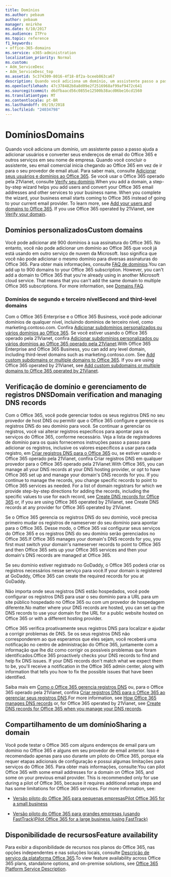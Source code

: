 ```yaml
---
title: Domínios
ms.author: pebaum
author: pebaum
manager: mnirkhe
ms.date: 6/10/2017
ms.audience: ITPro
ms.topic: reference
f1_keywords:
- office-365-domains
ms.service: o365-administration
localization_priority: Normal
ms.custom:
- Adm_ServiceDesc
- Adm_ServiceDesc_top
ms.assetid: 5c374309-8016-4f18-8f2a-bceeb863ca67
description: Quando você adiciona um domínio, um assistente passo a passo ajuda a adicionar usuários e converter seus endereços de email do Office 365 e outros serviços em seu nome de empresa. Quando você concluir o assistente, seu email comercial inicia chegando ao Office 365 em vez de ir para o seu provedor de email atual. Para saber mais, consulte Adicionar seus usuários e domínios no Office 365. Se você usar o Office 365 operado pela 21Vianet, consulte Verify seu domínio.
ms.openlocfilehash: 47c378482b8a8d09e2f2516968af99af9472c641
ms.sourcegitcommit: d6dfbaacd56c0855e12500b38acd06be16cd1560
ms.translationtype: MT
ms.contentlocale: pt-BR
ms.lasthandoff: 09/19/2018
ms.locfileid: "24034798"
---
```

# <a name="domains"></a><span data-ttu-id="457bf-106">Domínios</span><span class="sxs-lookup"><span data-stu-id="457bf-106">Domains</span></span>

<span data-ttu-id="457bf-p102">Quando você adiciona um domínio, um assistente passo a passo ajuda a adicionar usuários e converter seus endereços de email do Office 365 e outros serviços em seu nome de empresa. Quando você concluir o assistente, seu email comercial inicia chegando ao Office 365 em vez de ir para o seu provedor de email atual. Para saber mais, consulte [Adicionar seus usuários e domínios ao Office 365](https://support.office.com/article/6383f56d-3d09-4dcb-9b41-b5f5a5efd611). Se você usar o Office 365 operado pela 21Vianet, consulte [Verify seu domínio](http://go.microsoft.com/fwlink/?LinkID=733344&amp;clcid=0x409).</span><span class="sxs-lookup"><span data-stu-id="457bf-p102">When you add a domain, a step-by-step wizard helps you add users and convert your Office 365 email addresses and other services to your business name. When you complete the wizard, your business email starts coming to Office 365 instead of going to your current email provider. To learn more, see [Add your users and domains to Office 365](https://support.office.com/article/6383f56d-3d09-4dcb-9b41-b5f5a5efd611). If you use Office 365 operated by 21Vianet, see [Verify your domain](http://go.microsoft.com/fwlink/?LinkID=733344&amp;clcid=0x409).</span></span>
  
## <a name="custom-domains"></a><span data-ttu-id="457bf-111">Domínios personalizados</span><span class="sxs-lookup"><span data-stu-id="457bf-111">Custom domains</span></span>
<span data-ttu-id="457bf-112"><a name="BKMK_CustomDomains"> </a></span><span class="sxs-lookup"><span data-stu-id="457bf-112"></span></span>

<span data-ttu-id="457bf-p103">Você pode adicionar até 900 domínios à sua assinatura do Office 365. No entanto, você não pode adicionar um domínio ao Office 365 que você já está usando em outro serviço de nuvem da Microsoft. Isso significa que você não pode adicionar o mesmo domínio para diversas assinaturas do Office 365. Para obter mais informações, consulte [FAQ de domínios](https://support.office.com/en-us/article/Domains-FAQ-1272bad0-4bd4-4796-8005-67d6fb3afc5a).</span><span class="sxs-lookup"><span data-stu-id="457bf-p103">You can add up to 900 domains to your Office 365 subscription. However, you can't add a domain to Office 365 that you're already using in another Microsoft cloud service. That means that you can't add the same domain to multiple Office 365 subscriptions. For more information, see [Domains FAQ](https://support.office.com/en-us/article/Domains-FAQ-1272bad0-4bd4-4796-8005-67d6fb3afc5a).</span></span>
  
### <a name="second-and-third-level-domains"></a><span data-ttu-id="457bf-117">Domínios de segundo e terceiro nível</span><span class="sxs-lookup"><span data-stu-id="457bf-117">Second and third-level domains</span></span>
<span data-ttu-id="457bf-118"><a name="BKMK_SecondAndThirdLevelDomains"> </a></span><span class="sxs-lookup"><span data-stu-id="457bf-118"></span></span>

<span data-ttu-id="457bf-p104">Com o Office 365 Enterprise e o Office 365 Business, você pode adicionar domínios de qualquer nível, incluindo domínios de terceiro nível, como marketing.contoso.com. Confira [Adicionar subdomínios personalizados ou vários domínios ao Office 365](http://go.microsoft.com/fwlink/?LinkID=733345&amp;clcid=0x409). Se você estiver usando o Office 365 operado pela 21Vianet, confira [Adicionar subdomínios personalizados ou vários domínios ao Office 365 operado pela 21Vianet](http://go.microsoft.com/fwlink/?LinkID=733346&amp;clcid=0x409).</span><span class="sxs-lookup"><span data-stu-id="457bf-p104">With Office 365 Enterprise and Office 365 Business, you can add any level domain, including third-level domains such as marketing.contoso.com. See [Add custom subdomains or multiple domains to Office 365](http://go.microsoft.com/fwlink/?LinkID=733345&amp;clcid=0x409). If you are using Office 365 operated by 21Vianet, see [Add custom subdomains or multiple domains to Office 365 operated by 21Vianet](http://go.microsoft.com/fwlink/?LinkID=733346&amp;clcid=0x409).</span></span>
  
## <a name="domain-verification-and-managing-dns-records"></a><span data-ttu-id="457bf-122">Verificação de domínio e gerenciamento de registros DNS</span><span class="sxs-lookup"><span data-stu-id="457bf-122">Domain verification and managing DNS records</span></span>
<span data-ttu-id="457bf-123"><a name="BKMK_ManagingDNSRecords"> </a></span><span class="sxs-lookup"><span data-stu-id="457bf-123"></span></span>

<span data-ttu-id="457bf-p105">Com o Office 365, você pode gerenciar todos os seus registros DNS no seu provedor de host DNS ou permitir que o Office 365 configure e gerencie os registros DNS do seu domínio para você. Se continuar a gerenciar os registros, você vai alterar registros específicos para apontar para os serviços do Office 365, conforme necessário. Veja a lista de registradores de domínio para os quais fornecemos instruções passo a passo para adicionar os registros, inclusive os valores específicos a usar para cada registro, em [Criar registros DNS para o Office 365](https://go.microsoft.com/fwlink/p/?LinkID=270173) ou, se estiver usando o Office 365 operado pela 21Vianet, confira Criar registros DNS em qualquer provedor para o Office 365 operado pela 21Vianet.</span><span class="sxs-lookup"><span data-stu-id="457bf-p105">With Office 365, you can manage all your DNS records at your DNS hosting provider, or opt to have Office 365 set up and manage your domain's DNS records for you. If you continue to manage the records, you change specific records to point to Office 365 services as needed. For a list of domain registrars for which we provide step-by-step directions for adding the records, including the specific values to use for each record, see [Create DNS records for Office 365](https://go.microsoft.com/fwlink/p/?LinkID=270173) or, if you are using Office 365 operated by 21Vianet, see Create DNS records at any provider for Office 365 operated by 21Vianet.</span></span> 
  
<span data-ttu-id="457bf-127">Se o Office 365 gerencia os registros DNS do seu domínio, você precisa primeiro mudar os registros de nameserver do seu domínio para apontar para o Office 365. Desse modo, o Office 365 vai configurar seus serviços do Office 365 e os registros DNS do seu domínio serão gerenciados no Office 365.</span><span class="sxs-lookup"><span data-stu-id="457bf-127">If Office 365 manages your domain's DNS records for you, you first must switch your domain's nameserver records to point to Office 365 and then Office 365 sets up your Office 365 services and then your domain's DNS records are managed at Office 365.</span></span>
  
<span data-ttu-id="457bf-128">Se seu domínio estiver registrado no GoDaddy, o Office 365 poderá criar os registros necessários nesse serviço para você.</span><span class="sxs-lookup"><span data-stu-id="457bf-128">If your domain is registered at GoDaddy, Office 365 can create the required records for you at GoDaddy.</span></span> 
  
<span data-ttu-id="457bf-129">Não importa onde seus registros DNS estão hospedados, você pode configurar os registros DNS para usar o seu domínio para a URL para um site público hospedado no Office 365 ou com um provedor de hospedagem diferente.</span><span class="sxs-lookup"><span data-stu-id="457bf-129">No matter where your DNS records are hosted, you can set up the DNS records to use your domain for the URL for a public website hosted on Office 365 or with a different hosting provider.</span></span> 
  
<span data-ttu-id="457bf-p106">Office 365 verifica proativamente seus registros DNS para localizar e ajudar a corrigir problemas de DNS. Se os seus registros DNS não corresponderem ao que esperamos que eles sejam, você receberá uma notificação no centro de administração do Office 365, juntamente com a informação que lhe diz como corrigir os possíveis problemas que foram identificados.</span><span class="sxs-lookup"><span data-stu-id="457bf-p106">Office 365 proactively checks your DNS records to find and help fix DNS issues. If your DNS records don't match what we expect them to be, you'll receive a notification in the Office 365 admin center, along with information that tells you how to fix the possible issues that have been identified.</span></span>
  
<span data-ttu-id="457bf-132">Saiba mais em [Como o Office 365 gerencia registros DNS](https://go.microsoft.com/fwlink/p/?LinkID=270144) ou, para o Office 365 operado pela 21Vianet, confira [Criar registros DNS para o Office 365 ao gerenciar seus registros DNS](http://go.microsoft.com/fwlink/?LinkID=817326&amp;clcid=0x409).</span><span class="sxs-lookup"><span data-stu-id="457bf-132">For more information, see [How Office 365 manages DNS records](https://go.microsoft.com/fwlink/p/?LinkID=270144) or, for Office 365 operated by 21Vianet, see [Create DNS records for Office 365 when you manage your DNS records](http://go.microsoft.com/fwlink/?LinkID=817326&amp;clcid=0x409).</span></span>
  
## <a name="sharing-a-domain"></a><span data-ttu-id="457bf-133">Compartilhamento de um domínio</span><span class="sxs-lookup"><span data-stu-id="457bf-133">Sharing a domain</span></span>
<span data-ttu-id="457bf-134"><a name="BKMK_ManagingDNSRecords"> </a></span><span class="sxs-lookup"><span data-stu-id="457bf-134"></span></span>

<span data-ttu-id="457bf-p107">Você pode testar o Office 365 com alguns endereços de email para um domínio no Office 365 e alguns em seu provedor de email anterior. Isso é recomendado apenas para uso durante um piloto do Office 365, porque ela requer etapas adicionais de configuração e possui algumas limitações para serviços do Office 365. Para obter mais informações, consulte:</span><span class="sxs-lookup"><span data-stu-id="457bf-p107">You can pilot Office 365 with some email addresses for a domain on Office 365, and some on your previous email provider. This is recommended only for use during a pilot of Office 365, because it requires additional setup steps and has some limitations for Office 365 services. For more information, see:</span></span>
  
- [<span data-ttu-id="457bf-138">Versão piloto do Office 365 para pequenas empresas</span><span class="sxs-lookup"><span data-stu-id="457bf-138">Pilot Office 365 for a small business</span></span>](https://support.office.com/article/39cee536-6a03-40cf-b9c1-f301bb6001d7)
    
- [<span data-ttu-id="457bf-139">Versão piloto do Office 365 para grandes empresas (usando FastTrack)</span><span class="sxs-lookup"><span data-stu-id="457bf-139">Pilot Office 365 for a large business (using FastTrack)</span></span>](https://fasttrack.office.com/onboard)
    
## <a name="feature-availability"></a><span data-ttu-id="457bf-140">Disponibilidade de recursos</span><span class="sxs-lookup"><span data-stu-id="457bf-140">Feature availability</span></span>
<span data-ttu-id="457bf-141"><a name="BKMK_ManagingDNSRecords"> </a></span><span class="sxs-lookup"><span data-stu-id="457bf-141"></span></span>

<span data-ttu-id="457bf-142">Para exibir a disponibilidade de recursos nos planos do Office 365, nas opções independentes e nas soluções locais, consulte [Descrição de serviço da plataforma Office 365](https://technet.microsoft.com/en-us/library/office-365-platform-service-description.aspx).</span><span class="sxs-lookup"><span data-stu-id="457bf-142">To view feature availability across Office 365 plans, standalone options, and on-premise solutions, see [Office 365 Platform Service Description](https://technet.microsoft.com/en-us/library/office-365-platform-service-description.aspx).</span></span>
  

